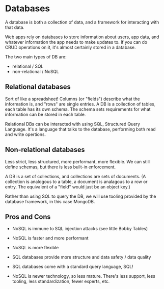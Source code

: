 # Databases

A database is both a collection of data, and a framework for interacting with that data. 

Web apps rely on databases to store information about users, app data, and whatever information the app needs to make updates to. If you can do CRUD operations on it, it's almost certainly stored in a database. 

The two main types of DB are:
* relational / SQL
* non-relational / NoSQL


## Relational databases

Sort of like a spreadsheet! Columns (or "fields") describe what the information is, and "rows" are single entries. A DB is a collection of tables, each table has its own schema. The schema sets requirements for what information can be stored in each table. 

Relational DBs can be interacted with using SQL, Structured Query Language. It's a language that talks to the database, performing both read and write opertions.

## Non-relational databases

Less strict, less structured, more performant, more flexible. We can still define schemas, but there is less built-in enforcement. 

A DB is a set of collections, and collections are sets of documents. (A collection is analogous to a table, a document is analagous to a row or entry. The equivalent of a "field" would just be an object key.)

Rather than using SQL to query the DB, we will use tooling provided by the database framework, in this case MongoDB. 


## Pros and Cons

* NoSQL is immune to SQL injection attacks (see little Bobby Tables)
* NoSQL is faster and more performant
* NoSQL is more flexible

* SQL databases provide more structure and data safety / data quality
* SQL databases come with a standard query language, SQL!
* NoSQL is newer technology, so less mature. There's less support, less tooling, less standardization, fewer experts, etc. 